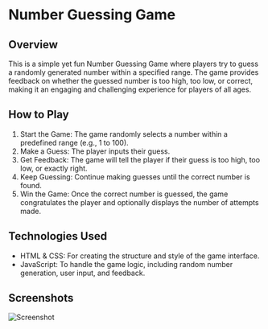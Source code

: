 # Number Guessing Game


## Overview

This is a simple yet fun Number Guessing Game where players try to guess a randomly generated number within a specified range. The game provides feedback on whether the guessed number is too high, too low, or correct, making it an engaging and challenging experience for players of all ages.

## How to Play
1. Start the Game: The game randomly selects a number within a predefined range (e.g., 1 to 100).
2. Make a Guess: The player inputs their guess.
3. Get Feedback: The game will tell the player if their guess is too high, too low, or exactly right.
4. Keep Guessing: Continue making guesses until the correct number is found.
5. Win the Game: Once the correct number is guessed, the game congratulates the player and optionally displays the number of attempts made.

## Technologies Used
- HTML & CSS: For creating the structure and style of the game interface.
- JavaScript: To handle the game logic, including random number generation, user input, and feedback.



## Screenshots

![Screenshot](https://i.imgur.com/6lj3PZZ.png)
